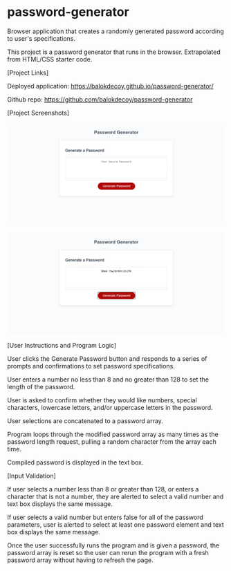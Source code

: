 # password-generator
Browser application that creates a randomly generated password according to user's specifications.

This project is a password generator that runs in the browser. Extrapolated from HTML/CSS starter code.


[Project Links]

Deployed application: https://balokdecoy.github.io/password-generator/ 

Github repo: https://github.com/balokdecoy/password-generator 


[Project Screenshots]

![Password Generator initial](./assets/screenshots/password-generator-clean.png)

![Password Generator run](./assets/screenshots/password-generator-run.png)


[User Instructions and Program Logic]

User clicks the Generate Password button and responds to a series of prompts and confirmations to set password specifications. 

User enters a number no less than 8 and no greater than 128 to set the length of the password. 

User is asked to confirm whether they would like numbers, special characters, lowercase letters, and/or uppercase letters in the password. 

User selections are concatenated to a password array. 

Program loops through the modified password array as many times as the password length request, pulling a random character from the array each time. 

Compiled password is displayed in the text box. 


[Input Validation]

If user selects a number less than 8 or greater than 128, or enters a character that is not a number, they are alerted to select a valid number and text box displays the same message. 

If user selects a valid number but enters false for all of the password parameters, user is alerted to select at least one password element and text box displays the same message.

Once the user successfully runs the program and is given a password, the password array is reset so the user can rerun the program with a fresh password array without having to refresh the page. 